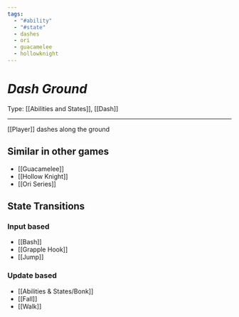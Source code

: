 ```yaml
---
tags:
  - "#ability"
  - "#state"
  - dashes
  - ori
  - guacamelee
  - hollowknight
---
```

# _Dash Ground_

Type: [[Abilities and States]], [[Dash]]

----


[[Player]] dashes along the ground


## Similar in other games

* [[Guacamelee]]
* [[Hollow Knight]]
* [[Ori Series]]

## State Transitions

### Input based

* [[Bash]]
* [[Grapple Hook]]
* [[Jump]]

### Update based

* [[Abilities & States/Bonk]]
* [[Fall]]
* [[Walk]]